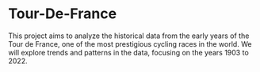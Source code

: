 # Tour-De-France
This project aims to analyze the historical data from the early years of the Tour de France, one of the most prestigious cycling races in the world. We will explore trends and patterns in the data, focusing on the years 1903 to 2022.
